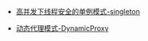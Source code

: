 * [高并发下线程安全的单例模式-singleton][url1]

[url1]: https://github.com/dibt/Design-Patterns-23/tree/master/src/main/java/mysingleton
* [动态代理模式-DynamicProxy][url2]

[url2]: https://github.com/dibt/Design-Patterns-23/tree/master/src/main/java/dynamicproxy